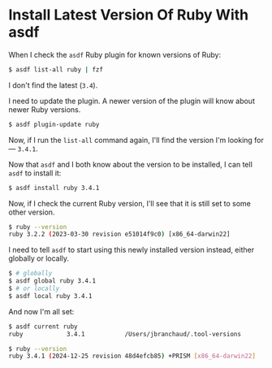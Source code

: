 # Install Latest Version Of Ruby With asdf

When I check the `asdf` Ruby plugin for known versions of Ruby:

```bash
$ asdf list-all ruby | fzf
```

I don't find the latest (`3.4`).

I need to update the plugin. A newer version of the plugin will know about
newer Ruby versions.

```bash
$ asdf plugin-update ruby
```

Now, if I run the `list-all` command again, I'll find the version I'm looking
for — `3.4.1`.

Now that `asdf` and I both know about the version to be installed, I can tell
`asdf` to install it:

```bash
$ asdf install ruby 3.4.1
```

Now, if I check the current Ruby version, I'll see that it is still set to some
other version.

```bash
$ ruby --version
ruby 3.2.2 (2023-03-30 revision e51014f9c0) [x86_64-darwin22]
```

I need to tell `asdf` to start using this newly installed version instead,
either globally or locally.

```bash
$ # globally
$ asdf global ruby 3.4.1
$ # or locally
$ asdf local ruby 3.4.1
```

And now I'm all set:

```bash
$ asdf current ruby
ruby            3.4.1           /Users/jbranchaud/.tool-versions

$ ruby --version
ruby 3.4.1 (2024-12-25 revision 48d4efcb85) +PRISM [x86_64-darwin22]
```
